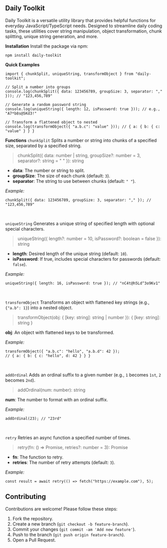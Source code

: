 ## Daily Toolkit

Daily Toolkit is a versatile utility library that provides helpful functions for everyday JavaScript/TypeScript needs. Designed to streamline daily coding tasks, these utilities cover string manipulation, object transformation, chunk splitting, unique string generation, and more.

**Installation**
Install the package via npm:

    npm install daily-toolkit

**Quick Examples**

    import { chunkSplit, uniqueString, transformObject } from "daily-toolkit";

    // Split a number into groups
    console.log(chunkSplit({ data: 123456789, groupSize: 3, separator: "," })); // "123,456,789"

    // Generate a random password string
    console.log(uniqueString({ length: 12, isPassword: true })); // e.g., "A7*b8s@5Kd3!"

    // Transform a flattened object to nested
    console.log(transformObject({ "a.b.c": "value" })); // { a: { b: { c: "value" } } }

**Functions**
`chunkSplit`
Splits a number or string into chunks of a specified size, separated by a specified string.

> chunkSplit({ data: number | string, groupSize?: number = 3, separator?: string = " " }): string

- **data**: The number or string to split.
- **groupSize**: The size of each chunk (default: `3`).
- **separator**: The string to use between chunks (default: `" "`).

_Example:_

    chunkSplit({ data: 123456789, groupSize: 3, separator: "," }); // "123,456,789"

<br/>

`uniqueString`
Generates a unique string of specified length with optional special characters.

> uniqueString({ length?: number = 10, isPassword?: boolean = false }): string

- **length**: Desired length of the unique string (default: `10`).
- **isPassword**: If true, includes special characters for passwords (default: `false`).

_Example:_

    uniqueString({ length: 16, isPassword: true }); // "nC4t@h5Ld^3o9Kv1"

<br/>

`transformObject`
Transforms an object with flattened key strings (e.g., `{"a.b": 1}`) into a nested object.

> transformObject(obj: { [key: string]: string | number }): { [key: string]: string }

**obj**: An object with flattened keys to be transformed.

_Example:_

    transformObject({ "a.b.c": "hello", "a.b.d": 42 });
    // { a: { b: { c: "hello", d: 42 } } }

<br/>

`addOrdinal`
Adds an ordinal suffix to a given number (e.g., `1` becomes `1st`, `2` becomes `2nd`).

> addOrdinal(num: number): string

**num**: The number to format with an ordinal suffix.

_Example:_

    addOrdinal(23); // "23rd"

<br/>

`retry`
Retries an async function a specified number of times.

> retry(fn: () => Promise<T>, retries?: number = 3): Promise<T>

- **fn**: The function to retry.
- **retries**: The number of retry attempts (default: `3`).

_Example:_

    const result = await retry(() => fetch("https://example.com"), 5);

## Contributing

Contributions are welcome! Please follow these steps:

1.  Fork the repository.
2.  Create a new branch (`git checkout -b feature-branch`).
3.  Commit your changes (`git commit -am 'Add new feature'`).
4.  Push to the branch (`git push origin feature-branch`).
5.  Open a Pull Request.
